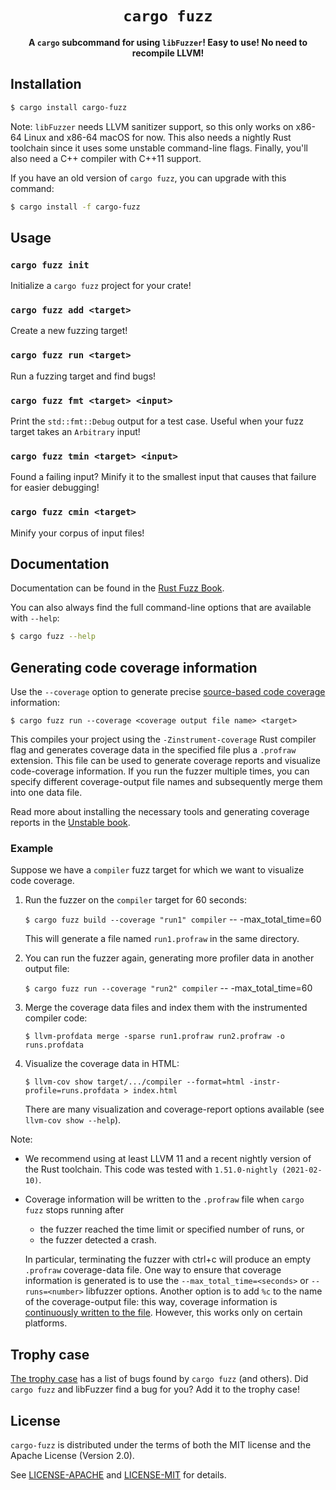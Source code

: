 <div align="center">
  <h1><code>cargo fuzz</code></h1>

  <p><b>A <code>cargo</code> subcommand for using <code>libFuzzer</code>! Easy to use! No need to recompile LLVM!</b></p>
</div>

## Installation

```sh
$ cargo install cargo-fuzz
```

Note: `libFuzzer` needs LLVM sanitizer support, so this only works on x86-64
Linux and x86-64 macOS for now. This also needs a nightly Rust toolchain since
it uses some unstable command-line flags. Finally, you'll also need a C++
compiler with C++11 support.

If you have an old version of `cargo fuzz`, you can upgrade with this command:

```sh
$ cargo install -f cargo-fuzz
```

## Usage

### `cargo fuzz init`

Initialize a `cargo fuzz` project for your crate!

### `cargo fuzz add <target>`

Create a new fuzzing target!

### `cargo fuzz run <target>`

Run a fuzzing target and find bugs!

### `cargo fuzz fmt <target> <input>`

Print the `std::fmt::Debug` output for a test case. Useful when your fuzz target
takes an `Arbitrary` input!

### `cargo fuzz tmin <target> <input>`

Found a failing input? Minify it to the smallest input that causes that failure
for easier debugging!

### `cargo fuzz cmin <target>`

Minify your corpus of input files!

## Documentation

Documentation can be found in the [Rust Fuzz
Book](https://rust-fuzz.github.io/book/cargo-fuzz.html).

You can also always find the full command-line options that are available with
`--help`:

```sh
$ cargo fuzz --help
```

## Generating code coverage information

Use the `--coverage` option to generate precise
[source-based code coverage](https://blog.rust-lang.org/inside-rust/2020/11/12/source-based-code-coverage.html)
information:
```
$ cargo fuzz run --coverage <coverage output file name> <target>
```
This compiles your project using the `-Zinstrument-coverage` Rust compiler flag and generates coverage data in the
specified file plus a `.profraw` extension. This file can be used to generate coverage reports and visualize code-coverage information.
If you run the fuzzer multiple times, you can specify different coverage-output file names and subsequently merge them
into one data file.

Read more about installing the necessary tools and generating coverage reports
in the [Unstable book](https://doc.rust-lang.org/beta/unstable-book/compiler-flags/source-based-code-coverage.html#installing-llvm-coverage-tools).

### Example

Suppose we have a `compiler` fuzz target for which we want to visualize code coverage.

1. Run the fuzzer on the `compiler` target for 60 seconds:
   
   `$ cargo fuzz build --coverage "run1" compiler` -- -max_total_time=60
   
   This will generate a file named `run1.profraw` in the same directory.

2. You can run the fuzzer again, generating more profiler data in another output file:

   `$ cargo fuzz run --coverage "run2" compiler` -- -max_total_time=60

3. Merge the coverage data files and index them with the instrumented compiler code: 
  
   `$ llvm-profdata merge -sparse run1.profraw run2.profraw -o runs.profdata`

4. Visualize the coverage data in HTML:

   `$ llvm-cov show target/.../compiler --format=html -instr-profile=runs.profdata > index.html`
   
   There are many visualization and coverage-report options available (see `llvm-cov show --help`).

Note:
- We recommend using at least LLVM 11 and a recent nightly version of the Rust toolchain. 
  This code was tested with `1.51.0-nightly (2021-02-10)`.
- Coverage information will be written to the `.profraw` file when `cargo fuzz` stops running after
  
    * the fuzzer reached the time limit or specified number of runs, or
    * the fuzzer detected a crash.
    
  In particular, terminating the fuzzer with ctrl+c will produce an empty `.profraw` coverage-data file.
  One way to ensure that coverage information is generated is to use the `--max_total_time=<seconds>` or `--runs=<number>` libfuzzer options.
  Another option is to add `%c` to the name of the coverage-output file: this way, coverage information is
  [continuously written to the file](https://doc.rust-lang.org/beta/unstable-book/compiler-flags/source-based-code-coverage.html#running-the-instrumented-binary-to-generate-raw-coverage-profiling-data).
  However, this works only on certain platforms.

## Trophy case

[The trophy case](https://github.com/rust-fuzz/trophy-case) has a list of bugs
found by `cargo fuzz` (and others). Did `cargo fuzz` and libFuzzer find a bug
for you? Add it to the trophy case!

## License

`cargo-fuzz` is distributed under the terms of both the MIT license and the
Apache License (Version 2.0).

See [LICENSE-APACHE](./LICENSE-APACHE) and [LICENSE-MIT](./LICENSE-MIT) for
details.

